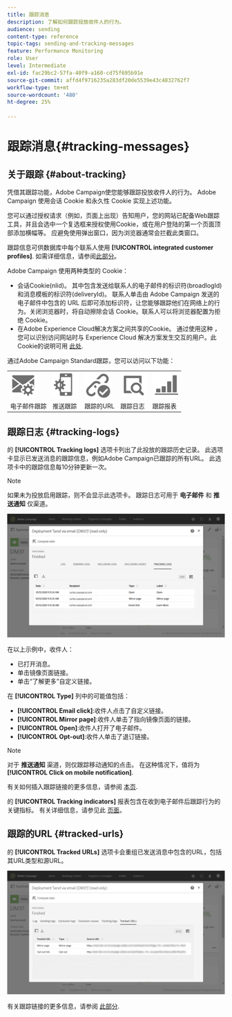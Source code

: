 ```yaml
---
title: 跟踪消息
description: 了解如何跟踪投放收件人的行为。
audience: sending
content-type: reference
topic-tags: sending-and-tracking-messages
feature: Performance Monitoring
role: User
level: Intermediate
exl-id: fac29bc2-57fa-40f9-a160-cd75f695b91e
source-git-commit: affd4f9716235a283df20de5539e43c4832762f7
workflow-type: tm+mt
source-wordcount: '480'
ht-degree: 25%

---
```


# 跟踪消息{#tracking-messages}

## 关于跟踪 {#about-tracking}

凭借其跟踪功能，Adobe Campaign使您能够跟踪投放收件人的行为。 Adobe Campaign 使用会话 Cookie 和永久性 Cookie 实现上述功能。

您可以通过授权请求（例如，页面上出现）告知用户，您的网站已配备Web跟踪工具，并且会选中一个复选框来授权使用Cookie，或在用户登陆的第一个页面顶部添加横幅等。 应避免使用弹出窗口，因为浏览器通常会拦截此类窗口。

跟踪信息可供数据库中每个联系人使用 **[!UICONTROL integrated customer profiles]**. 如需详细信息，请参阅[此部分](../../audiences/using/integrated-customer-profile.md)。

Adobe Campaign 使用两种类型的 Cookie：

* 会话Cookie(nlid)。 其中包含发送给联系人的电子邮件的标识符(broadlogId)和消息模板的标识符(deliveryId)。 联系人单击由 Adobe Campaign 发送的电子邮件中包含的 URL 后即可添加标识符，让您能够跟踪他们在网络上的行为。关闭浏览器时，将自动擦除会话 Cookie。联系人可以将浏览器配置为拒绝 Cookie。
* 在Adobe Experience Cloud解决方案之间共享的Cookie。 通过使用这种 ，您可以识别访问网站时与 Experience Cloud 解决方案发生交互的用户。此Cookie的说明可用 [此处](https://experienceleague.adobe.com/docs/core-services/interface/ec-cookies/cookies-mc.html).

通过Adobe Campaign Standard跟踪，您可以访问以下功能：

<table>
<tr>
    <td valign="top">
        <a href="../../administration/using/configuring-email-channel.md#tracking-parameters"><img width="60px" alt="条件" src="assets/icon_email_parameters.png"/></a>
    </td>
    <td valign="top">
        <a href="../../administration/using/push-tracking.md"><img width="60px" alt="条件" src="assets/icon_push_parameters.png"/></a>
    </td>
    <td valign="top">
        <a href="../../designing/using/links.md#about-tracked-urls"><img width="60px" alt="条件" src="assets/icon_url.png"/></a>
    </td>
        <td valign="top">
          <a href="../../sending/using/tracking-messages.md#tracking-logs"><img width="60px" alt="条件" src="assets/icon_log.png"/></a>
    </td>
    </td>
    <td valign="top">
          <a href="../../reporting/using/tracking-indicators.md"><img width="60px" alt="条件" src="assets/icon_report.png"/></a>
</tr>
<tr>
<td>电子邮件跟踪</td>
<td>推送跟踪</td>
<td>跟踪的URL</td>
<td>跟踪日志</td>
<td>跟踪报表</td>
</tr>
</table>

## 跟踪日志 {#tracking-logs}

的 **[!UICONTROL Tracking logs]** 选项卡列出了此投放的跟踪历史记录。 此选项卡显示已发送消息的跟踪信息，例如Adobe Campaign已跟踪的所有URL。 此选项卡中的跟踪信息每10分钟更新一次。

>[!NOTE]
>
>如果未为投放启用跟踪，则不会显示此选项卡。 跟踪日志可用于 **电子邮件** 和 **推送通知** 仅渠道。

![](assets/tracking_logs.png)

在以上示例中，收件人：

* 已打开消息。
* 单击镜像页面链接。
* 单击“了解更多”自定义链接。

在 **[!UICONTROL Type]** 列中的可能值包括：

* **[!UICONTROL Email click]**:收件人点击了自定义链接。
* **[!UICONTROL Mirror page]**:收件人单击了指向镜像页面的链接。
* **[!UICONTROL Open]**:收件人打开了电子邮件。
* **[!UICONTROL Opt-out]**:收件人单击了退订链接。

>[!NOTE]
>
>对于 **推送通知** 渠道，则仅跟踪移动通知的点击。 在这种情况下，值将为 **[!UICONTROL Click on mobile notification]**.

有关如何插入跟踪链接的更多信息，请参阅 [本页](../../designing/using/links.md#inserting-a-link).

的 **[!UICONTROL Tracking indicators]** 报表包含在收到电子邮件后跟踪行为的关键指标。 有关详细信息，请参见此 [ 页面](../../reporting/using/tracking-indicators.md)。

## 跟踪的URL {#tracked-urls}

的 **[!UICONTROL Tracked URLs]** 选项卡会重组已发送消息中包含的URL，包括其URL类型和源URL。

![](assets/sending_delivery6.png)

有关跟踪链接的更多信息，请参阅 [此部分](../../designing/using/links.md#about-tracked-urls).
